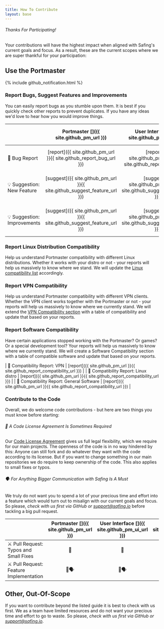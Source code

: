 ```yaml
---
title: How To Contribute
layout: base
---
```


###### Thanks For Participating!

Your contributions will have the highest impact when aligned with Safing's current goals and focus. As a result, these are the current scopes where we are super thankful for your participation:

## Use the Portmaster

{% include github_notification.html %}

### Report Bugs, Suggest Features and Improvements

You can easily report bugs as you stumble upon them. It is best if you quickly check other reports to prevent duplicates.
If you have any ideas we'd love to hear how you would improve things.

| | Portmaster []({{ site.github_pm_url }}) | User Interface []({{ site.github_pm_ui_url }}) | Packaging []({{ site.github_pm_packaging_url }}) |
|---|:---:|:---:|:---:|
| 🐞 Bug Report | [report]({{ site.github_pm_url }}{{ site.github_report_bug_url }}) | [report]({{ site.github_pm_ui_url }}{{ site.github_report_bug_url }}) | [report]({{ site.github_pm_packaging_url }}{{ site.github_report_bug_url }}) |
| 💡 Suggestion: New Feature | [suggest]({{ site.github_pm_url }}{{ site.github_suggest_feature_url }}) | [suggest]({{ site.github_pm_ui_url }}{{ site.github_suggest_feature_url }}) | [suggest]({{ site.github_pm_packaging_url }}{{ site.github_suggest_feature_url }}) |
| 💡 Suggestion: Improvements | [suggest]({{ site.github_pm_url }}{{ site.github_suggest_feature_url }}) | [suggest]({{ site.github_pm_ui_url }}{{ site.github_suggest_feature_url }}) | [suggest]({{ site.github_pm_packaging_url }}{{ site.github_suggest_feature_url }}) |

### Report Linux Distribution Compatibility

Help us understand Portmaster compatibility with different Linux distributions. Whether it works with your distro or not - your reports will help us massively to know where we stand. We will update the [Linux compatibility list](../install/linux#compatibility) accordingly.

### Report VPN Compatibility

Help us understand Portmaster compatibility with different VPN clients. Whether the VPN client works together with the Portmaster or not - your reports will help us massively to know where we currently stand. We will extend the [VPN Compatibility section](../install/status/vpn-compatibility) with a table of compatibility and update that based on your reports.

### Report Software Compatibility

Have certain applications stopped working with the Portmaster? Or games? Or a special development tool? Your reports will help us massively to know where we currently stand. We will create a Software Compatibility section with a table of compatible software and update that based on your reports.

| 📝 Compatibility Report: VPN | [report]({{ site.github_pm_url }}{{ site.github_report_compatibility_url }}) |
| 📝 Compatibility Report: Linux distro | [report]({{ site.github_pm_url }}{{ site.github_report_compatibility_url }}) |
| 📝 Compatibility Report: General Software | [report]({{ site.github_pm_url }}{{ site.github_report_compatibility_url }}) |

### Contribute to the Code

Overall, we do welcome code contributions - but here are two things you must know before starting:

###### 📑 A Code License Agreement Is Sometimes Required

Our [Code License Agreement](https://gist.github.com/Raphty/e22b3c028c7ec07d995b3882f63d7ebb) gives us full legal flexibility, which we require for our main projects.
The openness of the code is in no way hindered by this: Anyone can still fork and do whatever they want with the code according to its license.
But if you want to change something in our main repositories we do require to keep ownership of the code. This also applies to small fixes or typos.

###### 🗣 For Anything Bigger Communication with Safing Is A Must

We truly do not want you to spend a lot of your precious time and effort into a feature which would turn out to misalign with our current goals and focus. So please, *check with us first via GitHub or <support@safing.io>* before tackling a big pull request.

|   | Portmaster []({{ site.github_pm_url }}) | User Interface []({{ site.github_pm_ui_url }}) | Packaging []({{ site.github_pm_packaging_url }})  |
|---|:---:|:---:|:---:|
| ⚔️ Pull Request: Typos and Small Fixes | 📑 | 📑 |  |
| ⚔️ Pull Request: Feature Implementation |  📑🗣  | 📑🗣 |  🗣 |

<!-- ## Assist with Documentation and the Website

### Report Inaccuracies and Typos

We try to keep everything up-to-date - but when you find inaccurate information or typos it would be great if you could let us know!

### Suggest New Sections

Our Docs and Website are living projects. If you have ideas what we could add we are happy to hear from you!

|  | Documentation | Website |
|:---|:---:|:---:|
| Suggest a Feature | ✅ | ✅ |
| Bug Fix / Typo | ✅ | ✅ |

### Work On Features

|   Repository    |      Feature       |
|:----------------|:-------------------|
|   Website       |       ⚠️🗣          |
|      Docs       |       ⚠️🗣          | -->

## Other, Out-Of-Scope

If you want to contribute beyond the listed guide it is best to check with us first. We as a team have limited resources and do not want your precious time and effort to go to waste. So please, _check with us first via GitHub or <support@safing.io>_.

<!--
## Appendix: Cheat Sheet

<div class="notification-warning">
  <i class="fab fa-github" style="width:4em;font-size:2em;color:white;text-align:center;padding-top:0.2em;padding-right:0.5em;"></i>
  <p>
    Our projects live on GitHub, so contribution is smoothest with a GitHub account. But you can also send us an email to <a href="mailto:support@safing.io">support@safing.io</a> with any reports/ideas/suggestions you have.
  </p>
</div>

|   | Portmaster | User Interface | Packaging | Website | Docs |
|---|:---:|:---:|:---:|:---:|:---:|
|   Bug Report                           |         ✅           | ✅ | ✅ | ✅ | ✅ |
|   Suggestion: New Feature              |         ✅           | ✅ | ✅ | ✅ | ✅ |
|   Suggestion: Improvements             |         ✅           | ✅ | ✅ | ✅ | ✅ |
|   Compatibility Report: VPN            |         ✅           |  |  |  |  |
|   Compatibility Report: Linux distro   |         ✅           |  |  |  |  |
|   Compatibility Report: Software       |         ✅           |  |  |  |  |
|   Pull Request: Typos and Small Fixes  |        ⚠️📑         | ⚠️📑 | ✅ | ✅ | ✅ |
|   Pull Request: Feature Implementation |  ⚠️🗣 & ⚠️📑  | ⚠️🗣 & ⚠️📑 | ⚠️🗣 | ⚠️🗣 | ⚠️🗣 | -->
